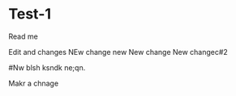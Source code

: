 # Test-1

Read me 

Edit and changes 
NEw change 
new
New change New changec#2 

#Nw blsh ksndk ne;qn. 

Makr a chnage 

